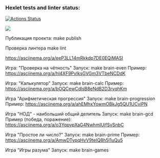 ### Hexlet tests and linter status:

[![Actions Status](https://github.com/iskhtv/frontend-project-44/actions/workflows/hexlet-check.yml/badge.svg)](https://github.com/iskhtv/frontend-project-44/actions)

<a href="https://codeclimate.com/github/iskhtv/frontend-project-44/maintainability"><img src="https://api.codeclimate.com/v1/badges/061c9eaf79472a70a617/maintainability" /></a>

Публикация проекта: 
make publish

Проверка линтера
make lint

https://asciinema.org/a/eeP3LL14mRkkdp7DE0EQiMASI

Игра: "Проверка на чётность"
Запуск: make brain-even
Пример: https://asciinema.org/a/hl4XF9PvIksGVGm3VTbeNCDdK

Игра: "Калькулятор"
Запуск: make brain-calc
Пример: https://asciinema.org/a/bOQCewCdlsB8eNdB2D3rvqhKm

Игра "Арифметическая прогрессия"
Запуск: make brain-progression
Пример: https://asciinema.org/a/ahEMhxYowmOBkJg5QU1UCviPN

Игра "НОД" - наибольший общий делитель
Запуск: make brain-gcd
Пример (победа, поражение): https://asciinema.org/a/o3YqpvpXaG4NwhmIUjfSvSnbC

Игра "Простое ли число?"
Запуск: make brain-prime
Пример: https://asciinema.org/a/AmwDTypqHvV9telQ8h5l1uQu5

Игра "Игры разума"
Запуск: make brain-games
